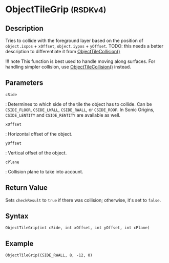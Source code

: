 # ObjectTileGrip <small>(RSDKv4)</small>

## Description
Tries to collide with the foreground layer based on the position of `object.ixpos` + `xOffset`, `object.iypos` + `yOffset`.
TODO: this needs a better description to differentiate it from [ObjectTileCollision()](ObjectTileCollision.md)

!!! note
    This function is best used to handle moving along surfaces. For handling simpler collision, use [ObjectTileCollision()](ObjectTileCollision.md) instead.

## Parameters
`cSide`

:   Determines to which side of the tile the object has to collide. Can be `CSIDE_FLOOR`, `CSIDE_LWALL`, `CSIDE_RWALL`, or `CSIDE_ROOF`. In Sonic Origins, `CSIDE_LENTITY` and `CSIDE_RENTITY` are available as well.

`xOffset`

:   Horizontal offset of the object.

`yOffset`

:   Vertical offset of the object.

`cPlane`

:   Collision plane to take into account.

## Return Value
Sets `checkResult` to `true` if there was collision; otherwise, it's set to `false`.

## Syntax
```
ObjectTileGrip(int cSide, int xOffset, int yOffset, int cPlane)
```

## Example
```
ObjectTileGrip(CSIDE_RWALL, 8, -12, 0)
```

